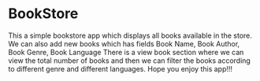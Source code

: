 # BookStore
This a simple bookstore app which displays all books available in the store.
We can also add new books which has fields Book Name, Book Author, Book Genre, Book Language
There is a view book section where we can view the total number of books and then we can filter the books according to different genre and different languages.
Hope you enjoy this app!!!
